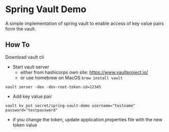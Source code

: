 # Spring Vault Demo
A simple implementation of spring vault to enable access of key value pairs form the vault.

## How To
Download vault cli 
- Start vault server
    - either from hashicorps own site: https://www.vaultproject.io/
    - or use homebrew on MacOS ```brew install vault```
    
 ```vault server -dev -dev-root-token-id=12345```
 
 - Add key value pair 
 
 ```vault kv put secret/spring-vault-demo username="testname" password="testpassword"```
 
 - if you change the token, update application.properties file with the new token value